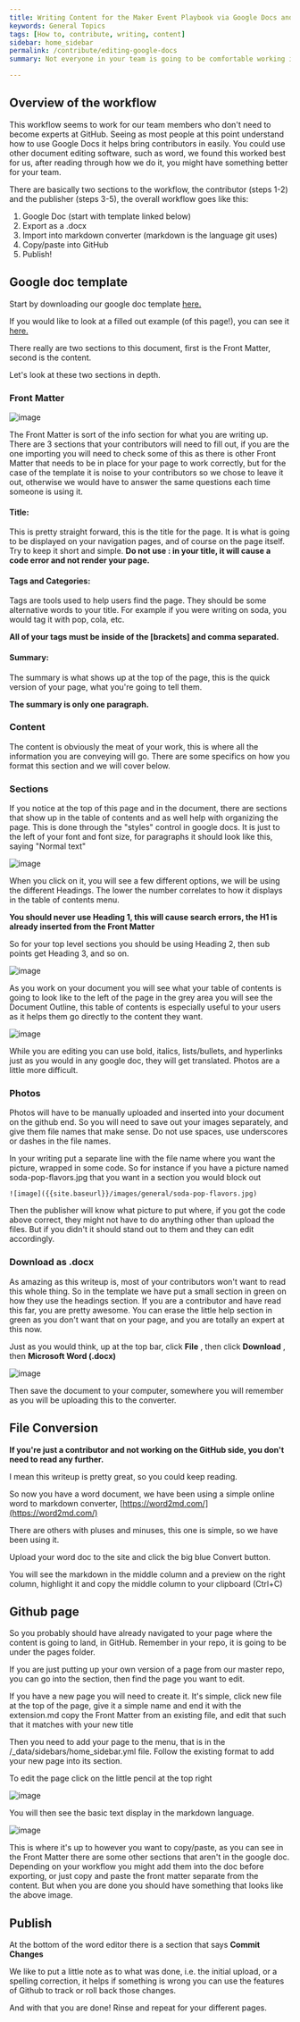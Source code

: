 ```yaml
---
title: Writing Content for the Maker Event Playbook via Google Docs and a Markdown Converter
keywords: General Topics
tags: [How to, contribute, writing, content]
sidebar: home_sidebar
permalink: /contribute/editing-google-docs
summary: Not everyone in your team is going to be comfortable working in GitHub, but they have great knowledge we want to share. This document is a walkthrough on a workflow using Google Docs and some free tools so your team can contribute to this project without having to become a GitHub expert.

---
```

## Overview of the workflow

This workflow seems to work for our team members who don&#39;t need to become experts at GitHub. Seeing as most people at this point understand how to use Google Docs it helps bring contributors in easily. You could use other document editing software, such as word, we found this worked best for us, after reading through how we do it, you might have something better for your team.

There are basically two sections to the workflow, the contributor (steps 1-2) and the publisher (steps 3-5), the overall workflow goes like this:

1. Google Doc (start with template linked below)
2. Export as a .docx
3. Import into markdown converter (markdown is the language git uses)
4. Copy/paste into GitHub
5. Publish!

## Google doc template

Start by downloading our google doc template [here.](https://docs.google.com/document/d/1gITR6dMpdQlwCors3B6je-uC3p_hvwRirAqr10cBQIs/edit?usp=sharing)

If you would like to look at a filled out example (of this page!), you can see it [here.](https://docs.google.com/document/d/1pTWuaxLHYlP0S5hXgwqYshjssChm7VOLq99Hc2STbv4/edit?usp=sharing)

There really are two sections to this document, first is the Front Matter, second is the content.

Let&#39;s look at these two sections in depth.

### Front Matter

![image]({{site.baseurl}}/images/general/front-matter.png)

The Front Matter is sort of the info section for what you are writing up. There are 3 sections that your contributors will need to fill out, if you are the one importing you will need to check some of this as there is other Front Matter that needs to be in place for your page to work correctly, but for the case of the template it is noise to your contributors so we chose to leave it out, otherwise we would have to answer the same questions each time someone is using it.

#### Title:

This is pretty straight forward, this is the title for the page. It is what is going to be displayed on your navigation pages, and of course on the page itself. Try to keep it short and simple. **Do not use : in your title, it will cause a code error and not render your page.**

#### Tags and Categories:

Tags are tools used to help users find the page. They should be some alternative words to your title. For example if you were writing on soda, you would tag it with pop, cola, etc.

**All of your tags must be inside of the [brackets] and comma separated.**

#### Summary:

The summary is what shows up at the top of the page, this is the quick version of your page, what you&#39;re going to tell them.

**The summary is only one paragraph.**

### Content

The content is obviously the meat of your work, this is where all the information you are conveying will go. There are some specifics on how you format this section and we will cover below.

### Sections

If you notice at the top of this page and in the document, there are sections that show up in the table of contents and as well help with organizing the page. This is done through the &quot;styles&quot; control in google docs. It is just to the left of your font and font size, for paragraphs it should look like this, saying &quot;Normal text&quot;

![image]({{site.baseurl}}/images/general/header.png)

When you click on it, you will see a few different options, we will be using the different Headings. The lower the number correlates to how it displays in the table of contents menu.

**You should never use Heading 1, this will cause search errors, the H1 is already inserted from the Front Matter**

So for your top level sections you should be using Heading 2, then sub points get Heading 3, and so on.

![image]({{site.baseurl}}/images/general/heading-choices.png)

As you work on your document you will see what your table of contents is going to look like to the left of the page in the grey area you will see the Document Outline, this table of contents is especially useful to your users as it helps them go directly to the content they want.

![image]({{site.baseurl}}/images/general/document-outline.png)

While you are editing you can use bold, italics, lists/bullets, and hyperlinks just as you would in any google doc, they will get translated. Photos are a little more difficult.

### Photos

Photos will have to be manually uploaded and inserted into your document on the github end. So you will need to save out your images separately, and give them file names that make sense. Do not use spaces, use underscores or dashes in the file names.

In your writing put a separate line with the file name where you want the picture, wrapped in some code. So for instance if you have a picture named soda-pop-flavors.jpg that you want in a section you would block out

```
![image]({{site.baseurl}}/images/general/soda-pop-flavors.jpg)
```

Then the publisher will know what picture to put where, if you got the code above correct, they might not have to do anything other than upload the files. But if you didn&#39;t it should stand out to them and they can edit accordingly.

### Download as .docx

As amazing as this writeup is, most of your contributors won&#39;t want to read this whole thing. So in the template we have put a small section in green on how they use the headings section. If you are a contributor and have read this far, you are pretty awesome. You can erase the little help section in green as you don&#39;t want that on your page, and you are totally an expert at this now.

Just as you would think, up at the top bar, click **File** , then click **Download** , then **Microsoft Word (.docx)**

![image]({{site.baseurl}}/images/general/download-as.png)

Then save the document to your computer, somewhere you will remember as you will be uploading this to the converter.

## File Conversion

**If you&#39;re just a contributor and not working on the GitHub side, you don&#39;t need to read any further.**

I mean this writeup is pretty great, so you could keep reading.

So now you have a word document, we have been using a simple online word to markdown converter, [https://word2md.com/](https://word2md.com/)

There are others with pluses and minuses, this one is simple, so we have been using it.

Upload your word doc to the site and click the big blue Convert button.

You will see the markdown in the middle column and a preview on the right column, highlight it and copy the middle column to your clipboard (Ctrl+C)

## Github page

So you probably should have already navigated to your page where the content is going to land, in GitHub. Remember in your repo, it is going to be under the pages folder.

If you are just putting up your own version of a page from our master repo, you can go into the section, then find the page you want to edit.

If you have a new page you will need to create it. It&#39;s simple, click new file at the top of the page, give it a simple name and end it with the extension.md copy the Front Matter from an existing file, and edit that such that it matches with your new title

Then you need to add your page to the menu, that is in the /\_data/sidebars/home\_sidebar.yml file. Follow the existing format to add your new page into its section.

To edit the page click on the little pencil at the top right

![image]({{site.baseurl}}/images/general/edit-pencil.png)

You will then see the basic text display in the markdown language.

![image]({{site.baseurl}}/images/general/in-git.png)

This is where it&#39;s up to however you want to copy/paste, as you can see in the Front Matter there are some other sections that aren&#39;t in the google doc. Depending on your workflow you might add them into the doc before exporting, or just copy and paste the front matter separate from the content. But when you are done you should have something that looks like the above image.

## Publish

At the bottom of the word editor there is a section that says **Commit Changes**

We like to put a little note as to what was done, i.e. the initial upload, or a spelling correction, it helps if something is wrong you can use the features of Github to track or roll back those changes.

And with that you are done! Rinse and repeat for your different pages.
